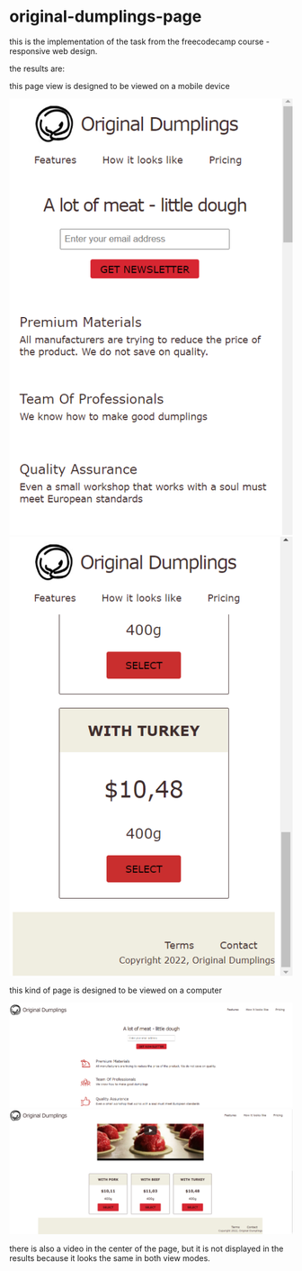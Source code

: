 # original-dumplings-page

this is the implementation of the task from the freecodecamp course - responsive web design. 

the results are:

this page view is designed to be viewed on a mobile device

![](https://github.com/ajdivotf/original-dumplings-page/blob/main/results/lil%20top.png)
![](https://github.com/ajdivotf/original-dumplings-page/blob/main/results/lil%20bottom.png)

this kind of page is designed to be viewed on a computer

![](https://github.com/ajdivotf/original-dumplings-page/blob/main/results/big%20top.png)
![](https://github.com/ajdivotf/original-dumplings-page/blob/main/results/big%20bottom.png)

there is also a video in the center of the page, but it is not displayed in the results because it looks the same in both view modes.
